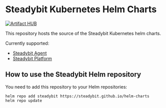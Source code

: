 # Steadybit Kubernetes Helm Charts

[![Artifact HUB](https://img.shields.io/endpoint?url=https://artifacthub.io/badge/repository/steadybit)](https://artifacthub.io/packages/search?repo=steadybit)

This repository hosts the source of the Steadybit Kubernetes helm charts.

Currently supported:

- [Steadybit Agent](charts/steadybit-agent/README.md)
- [Steadybit Platform](charts/steadybit-platform/README.md)

## How to use the Steadybit Helm repository

You need to add this repository to your Helm repositories:

```
helm repo add steadybit https://steadybit.github.io/helm-charts
helm repo update
```